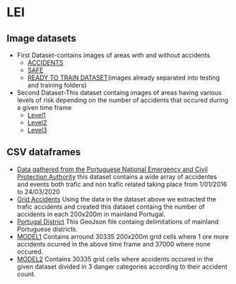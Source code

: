 # LEI

## Image datasets
+ First Dataset-contains images of areas with and without accidents
  + [ACCIDENTS](https://drive.google.com/open?id=1eZD8lV-gBML8tAkEMPHU8T52cFtBLr79)
  + [SAFE](https://drive.google.com/open?id=1S17bGUjrhr_VWDlPLpXLXQcqp66xc_Rg)
  + [READY TO TRAIN DATASET](https://drive.google.com/file/d/1EKxK7JfHm3YCJq6BBAHP1cNMp5uNhryI/view?usp=sharing)(images already separated into testing and training folders)
+ Second Dataset-This dataset containg images of areas having various levels of risk depending on the number of accidents that occured during a given time frame
  + [Level1](https://drive.google.com/open?id=1nWbAyEYpG1wJLyF3dPPmllQyhvvQXQlX)
  + [Level2](https://drive.google.com/open?id=1jpADDXi2ldW3vGW9GUadsMDfhkMT_kOw)
  + [Level3](https://drive.google.com/open?id=1eNcOVIlH17zaIAGixlfYxei9iC45vSSS)

## CSV dataframes
+ [Data gathered from the Portuguese National Emergency and Civil Protection Authority](https://drive.google.com/file/d/1teptrQVC6wLZLk-3Njc4XSONLEpYd5-J/view?usp=sharing) this dataset contains a wide array of accidentes and events both trafic and non trafic related taking place from 1/01/2016 to 24/03/2020
+ [Grid Accidents](https://drive.google.com/file/d/178s7Y8AG7z0OBLHkceR3XiBNX543PzRs/view?usp=sharing) Using the data in the dataset above we extracted the trafic accidents and created this dataset containg the number of accidents in each 200x200m in mainland Portugal.
+ [Portugal District](https://idealista.carto.com/tables/distritos_portugal/public) This GeoJson file containg delimitations of mainland Portuguese districts.
+ [MODEL1](https://drive.google.com/file/d/1QF5vVQ13BBjT6vR7PNIMry7fpgWXBbQS/view?usp=sharing) Contains arround 30335 200x200m  grid cells where 1 ore more accidents ocurred in the above time frame and 37000 where none occured.
+ [MODEL2](https://drive.google.com/file/d/12LRtOOdTz66E_K7Fo6Jl1VL6Da76M3mi/view?usp=sharing) Contains 30335 grid cells where accidents occured in the given dataset divided in 3 danger categories according to their accident count.


